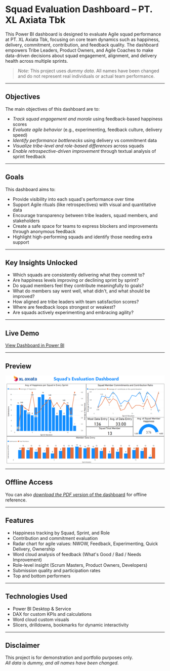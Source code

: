 # Squad Evaluation Dashboard – PT. XL Axiata Tbk

This Power BI dashboard is designed to evaluate Agile squad performance at PT. XL Axiata Tbk, focusing on core team dynamics such as happiness, delivery, commitment, contribution, and feedback quality. The dashboard empowers Tribe Leaders, Product Owners, and Agile Coaches to make data-driven decisions about squad engagement, alignment, and delivery health across multiple sprints.

> *Note:* This project uses *dummy data*. All names have been changed and do not represent real individuals or actual team performance.

---

## Objectives

The main objectives of this dashboard are to:

- *Track squad engagement and morale* using feedback-based happiness scores
- *Evaluate agile behavior* (e.g., experimenting, feedback culture, delivery speed)
- *Identify performance bottlenecks* using delivery vs commitment data
- *Visualize tribe-level and role-based differences* across squads
- *Enable retrospective-driven improvement* through textual analysis of sprint feedback

---

## Goals

This dashboard aims to:

- Provide visibility into each squad's performance over time
- Support Agile rituals (like retrospectives) with visual and quantitative data
- Encourage transparency between tribe leaders, squad members, and stakeholders
- Create a safe space for teams to express blockers and improvements through anonymous feedback
- Highlight high-performing squads and identify those needing extra support

---

## Key Insights Unlocked

- Which squads are consistently delivering what they commit to?
- Are happiness levels improving or declining sprint by sprint?
- Do squad members feel they contribute meaningfully to goals?
- What do members say went well, what didn't, and what should be improved?
- How aligned are tribe leaders with team satisfaction scores?
- Where are feedback loops strongest or weakest?
- Are squads actively experimenting and embracing agility?

---

## Live Demo

[View Dashboard in Power BI](https://intip.in/performanceDashboard)  

---

## Preview

![Dashboard Preview](squad-evaluation-preview.png)

---

## Offline Access

You can also [*download the PDF version* of the dashboard](./Squad%20Evaluation%20Dashboard%20PT.%20XL%20Axiata%20Tbk..pdf) for offline reference.

---

## Features

- Happiness tracking by Squad, Sprint, and Role
- Contribution and commitment evaluation
- Radar chart for agile values: NWOW, Feedback, Experimenting, Quick Delivery, Ownership
- Word cloud analysis of feedback (What's Good / Bad / Needs Improvement)
- Role-level insight (Scrum Masters, Product Owners, Developers)
- Submission quality and participation rates
- Top and bottom performers

---

## Technologies Used

- Power BI Desktop & Service
- DAX for custom KPIs and calculations
- Word cloud custom visuals
- Slicers, drilldowns, bookmarks for dynamic interactivity

---

## Disclaimer

This project is for demonstration and portfolio purposes only.  
*All data is dummy, and all names have been changed.*
